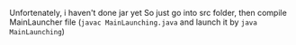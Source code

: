 Unfortenately, i haven't done jar yet
So just go into src folder, then compile MainLauncher file (`javac MainLaunching.java` and launch it by `java MainLaunching`)
